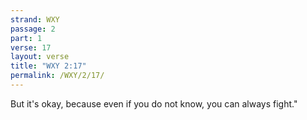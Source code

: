 ```yaml
---
strand: WXY
passage: 2
part: 1
verse: 17
layout: verse
title: "WXY 2:17"
permalink: /WXY/2/17/
---
```

But it's okay, because even if you do not know, you can always fight."
